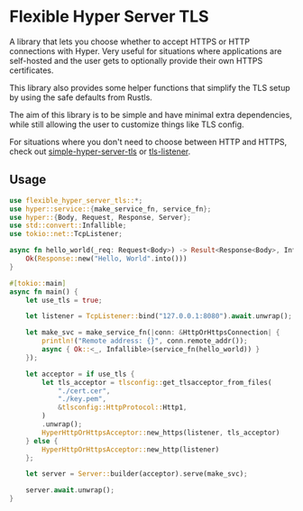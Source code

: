 # Flexible Hyper Server TLS

A library that lets you choose whether to accept HTTPS or HTTP connections with Hyper. Very useful for situations where applications are self-hosted and the user gets to optionally provide their own HTTPS certificates.

This library also provides some helper functions that simplify the TLS setup by using the safe defaults from Rustls.

The aim of this library is to be simple and have minimal extra dependencies, while still allowing the user to customize things like TLS config.

For situations where you don't need to choose between HTTP and HTTPS, check out [simple-hyper-server-tls](https://crates.io/crates/simple-hyper-server-tls) or [tls-listener](https://crates.io/crates/tls-listener).

## Usage
```rust
use flexible_hyper_server_tls::*;
use hyper::service::{make_service_fn, service_fn};
use hyper::{Body, Request, Response, Server};
use std::convert::Infallible;
use tokio::net::TcpListener;

async fn hello_world(_req: Request<Body>) -> Result<Response<Body>, Infallible> {
    Ok(Response::new("Hello, World".into()))
}

#[tokio::main]
async fn main() {
    let use_tls = true;

    let listener = TcpListener::bind("127.0.0.1:8080").await.unwrap();

    let make_svc = make_service_fn(|conn: &HttpOrHttpsConnection| {
        println!("Remote address: {}", conn.remote_addr());
        async { Ok::<_, Infallible>(service_fn(hello_world)) }
    });

    let acceptor = if use_tls {
        let tls_acceptor = tlsconfig::get_tlsacceptor_from_files(
            "./cert.cer",
            "./key.pem",
            &tlsconfig::HttpProtocol::Http1,
        )
        .unwrap();
        HyperHttpOrHttpsAcceptor::new_https(listener, tls_acceptor)
    } else {
        HyperHttpOrHttpsAcceptor::new_http(listener)
    };

    let server = Server::builder(acceptor).serve(make_svc);

    server.await.unwrap();
}
```

